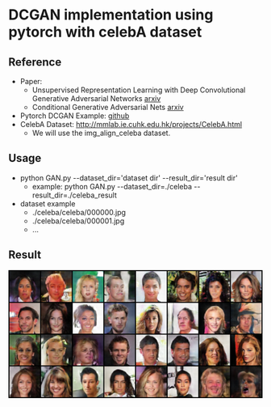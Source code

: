 # DCGAN implementation using pytorch with celebA dataset
## Reference
- Paper: 
    - Unsupervised Representation Learning with Deep Convolutional Generative Adversarial Networks [arxiv](https://arxiv.org/pdf/1511.06434.pdf)
    - Conditional Generative Adversarial Nets [arxiv](https://arxiv.org/pdf/1411.1784.pdf)
- Pytorch DCGAN Example: [github](https://github.com/pytorch/examples/tree/master/dcgan)
- CelebA Dataset: http://mmlab.ie.cuhk.edu.hk/projects/CelebA.html
    - We will use the img_align_celeba dataset.
## Usage
- python GAN.py --dataset_dir='dataset dir' --result_dir='result dir'
    - example: python GAN.py --dataset_dir=./celeba --result_dir=./celeba_result
- dataset example
    - ./celeba/celeba/000000.jpg
    - ./celeba/celeba/000001.jpg
    - ...
## Result
![epoch20](./result_sample/01_default_cdcgan_20epoch.png)
